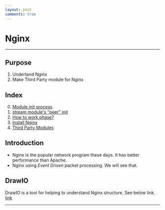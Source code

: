 ```yaml
---
layout: post
comments: true
---
```


# Nginx

---

## Purpose

1. Undertand Nginx
2. Make Third Party module for Nginx

## Index

0. [Module init process](init_process.md)
1. [stream module's "peer" init](stream_peer_init.md)
2. [How to work phase?](nginx_content_phase.md)
3. [Install Nginx](install_nginx.md)
4. [Third Party Modules](./third_party_modules/index.md)


## Introduction

* Nginx is the popular network program these days. It has better performance than Apache.
* Nginx using *Event Driven* packet processing. We will see that.


## DrawIO

DrawIO is a tool for helping to understand Nginx structure. See below link.  
[link][1]

[1]: https://www.draw.io/?lightbox=1&highlight=0000ff&layers=1&nav=1&title=nginx.drawio#Uhttps%3A%2F%2Fdrive.google.com%2Fuc%3Fid%3D1_7Wdv61TBMtvrznQgRE8KEnLs9pjlS36%26export%3Ddownload

---
